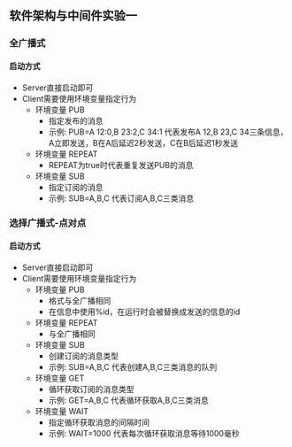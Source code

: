 ## 软件架构与中间件实验一

### 全广播式
#### 启动方式
- Server直接启动即可
- Client需要使用环境变量指定行为
  - 环境变量 PUB
    - 指定发布的消息
    - 示例: PUB=A 12:0,B 23:2,C 34:1 代表发布A 12,B 23,C 34三条信息，A立即发送，B在A后延迟2秒发送，C在B后延迟1秒发送
  - 环境变量 REPEAT
      - REPEAT为true时代表重复发送PUB的消息
  - 环境变量 SUB
    - 指定订阅的消息
    - 示例: SUB=A,B,C 代表订阅A,B,C三类消息

### 选择广播式-点对点
#### 启动方式
- Server直接启动即可
- Client需要使用环境变量指定行为
  - 环境变量 PUB
    - 格式与全广播相同
    - 在信息中使用%id，在运行时会被替换成发送的信息的id
  - 环境变量 REPEAT
    - 与全广播相同
  - 环境变量 SUB
    - 创建订阅的消息类型
    - 示例: SUB=A,B,C 代表创建A,B,C三类消息的队列
  - 环境变量 GET
    - 循环获取订阅的消息类型
    - 示例: GET=A,B,C 代表循环获取A,B,C三类消息
  - 环境变量 WAIT
    - 指定循环获取消息的间隔时间
    - 示例: WAIT=1000 代表每次循环获取消息等待1000毫秒